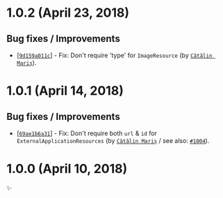 # 1.0.2 (April 23, 2018)

## Bug fixes / Improvements

* [[`9d159a011c`](https://github.com/sonarwhal/sonarwhal/commit/9d159a011c21ce01f39f80903c9319ad2046fe6f)] - Fix: Don't require 'type' for `ImageResource` (by [`Cătălin Mariș`](https://github.com/alrra)).


# 1.0.1 (April 14, 2018)

## Bug fixes / Improvements

* [[`69ae1b6a31`](https://github.com/sonarwhal/sonarwhal/commit/69ae1b6a31e227beeca721cb02934bff9b25b30b)] - Fix: Don't require both `url` & `id` for `ExternalApplicationResources` (by [`Cătălin Mariș`](https://github.com/alrra) / see also: [`#1004`](https://github.com/sonarwhal/sonarwhal/issues/1004)).


# 1.0.0 (April 10, 2018)

✨
